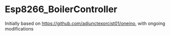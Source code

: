 # Esp8266_BoilerController
Initially based on https://github.com/adjunctexorcist01/oneino, with ongoing modifications
